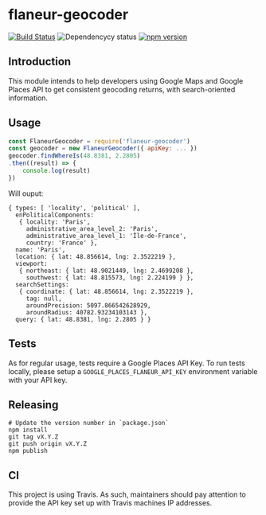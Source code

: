 # flaneur-geocoder

[![Build Status](https://travis-ci.org/FlaneurApp/flaneur-geocoder.svg?style=flat-square)](https://travis-ci.org/FlaneurApp/flaneur-geocoder)
![Dependencycy status](https://img.shields.io/david/FlaneurApp/flaneur-geocoder.svg?style=flat-square)
[![npm version](https://img.shields.io/npm/v/flaneur-geocoder.svg?style=flat-square)](https://www.npmjs.com/package/flaneur-geocoder)

## Introduction

This module intends to help developers using Google Maps and Google Places API
to get consistent geocoding returns, with search-oriented information.

## Usage

```javascript
const FlaneurGeocoder = require('flaneur-geocoder')
const geocoder = new FlaneurGeocoder({ apiKey: ... })
geocoder.findWhereIs(48.8381, 2.2805)
.then((result) => {
    console.log(result)
})
```

Will ouput:

```
{ types: [ 'locality', 'political' ],
  enPoliticalComponents:
   { locality: 'Paris',
     administrative_area_level_2: 'Paris',
     administrative_area_level_1: 'Île-de-France',
     country: 'France' },
  name: 'Paris',
  location: { lat: 48.856614, lng: 2.3522219 },
  viewport:
   { northeast: { lat: 48.9021449, lng: 2.4699208 },
     southwest: { lat: 48.815573, lng: 2.224199 } },
  searchSettings:
   { coordinate: { lat: 48.856614, lng: 2.3522219 },
     tag: null,
     aroundPrecision: 5097.866542628929,
     aroundRadius: 40782.93234103143 },
  query: { lat: 48.8381, lng: 2.2805 } }
```

## Tests

As for regular usage, tests require a Google Places API Key. To run tests locally,
please setup a `GOOGLE_PLACES_FLANEUR_API_KEY` environment variable with your API key.

## Releasing

    # Update the version number in `package.json`
    npm install
    git tag vX.Y.Z
    git push origin vX.Y.Z
    npm publish

## CI

This project is using Travis. As such, maintainers should pay attention to provide
the API key set up with Travis machines IP addresses.
